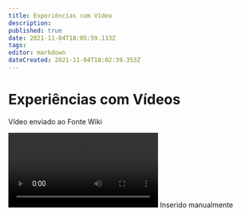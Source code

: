 ```yaml
---
title: Experiências com Vídeo
description: 
published: true
date: 2021-11-04T18:05:59.133Z
tags: 
editor: markdown
dateCreated: 2021-11-04T18:02:39.353Z
---
```


# Experiências com Vídeos

Vídeo enviado ao Fonte Wiki

<video controls>
  <source src="/video_1-cjrqb2gp1ph-gif-120.mp4" type="video/mp4">
  Seu navegador não suporta vídeos embutidos
</video>
Inserido manualmente
